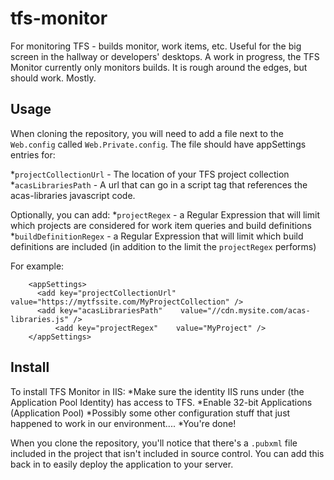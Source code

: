 tfs-monitor
===========

For monitoring TFS - builds monitor, work items, etc. Useful for the big screen in the hallway or developers' desktops. A work in progress, the TFS Monitor currently only monitors builds. It is rough around the edges, but should work. Mostly.

Usage
--------
When cloning the repository, you will need to add a file next to the `Web.config` called `Web.Private.config`. The file should have appSettings entries for:

*`projectCollectionUrl` - The location of your TFS project collection 
*`acasLibrariesPath` - A url that can go in a script tag that references the acas-libraries javascript code. 

Optionally, you can add:
*`projectRegex` - a Regular Expression that will limit which projects are considered for work item queries and build definitions
*`buildDefinitionRegex` - a Regular Expression that will limit which build definitions are included (in addition to the limit the `projectRegex` performs)

For example:

```
	<appSettings>
	  <add key="projectCollectionUrl" value="https://mytfssite.com/MyProjectCollection" />	
	  <add key="acasLibrariesPath"    value="//cdn.mysite.com/acas-libraries.js" />	
          <add key="projectRegex"    value="MyProject" />	
	</appSettings>
```


Install
---------
To install TFS Monitor in IIS:
*Make sure the identity IIS runs under (the Application Pool Identity) has access to TFS. 
*Enable 32-bit Applications (Application Pool)
*Possibly some other configuration stuff that just happened to work in our environment....
*You're done!

When you clone the repository, you'll notice that there's a `.pubxml` file included in the project that isn't included in source control. You can add this back in to easily deploy the application to your server. 